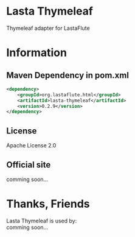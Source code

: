 Lasta Thymeleaf
=======================
Thymeleaf adapter for LastaFlute

# Information
## Maven Dependency in pom.xml
```xml
<dependency>
    <groupId>org.lastaflute.html</groupId>
    <artifactId>lasta-thymeleaf</artifactId>
    <version>0.2.9</version>
</dependency>
```

## License
Apache License 2.0

## Official site
comming soon...

# Thanks, Friends
Lasta Thymeleaf is used by:  
comming soon...
